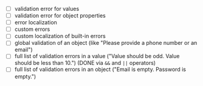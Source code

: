- [ ] validation error for values
- [ ] validation error for object properties
- [ ] error localization
- [ ] custom errors
- [ ] custom localization of built-in errors
- [ ] global validation of an object (like "Please provide a phone number or an email")
- [ ] full list of validation errors in a value ("Value should be odd. Value should be less than 10.") (DONE via `&&` and `||` operators)
- [ ] full list of validation errors in an object ("Email is empty. Password is empty.")
